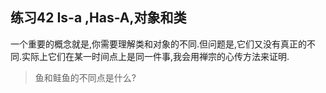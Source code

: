 ## 练习42 Is-a ,Has-A,对象和类
一个重要的概念就是,你需要理解类和对象的不同.但问题是,它们又没有真正的不同.实际上它们在某一时间点上是同一件事,我会用禅宗的心传方法来证明.
> 鱼和鲑鱼的不同点是什么?
